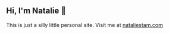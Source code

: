 ## Hi, I'm Natalie 👋

This is just a silly little personal site. Visit me at [nataliestam.com](https://www.nataliestam.com/)
